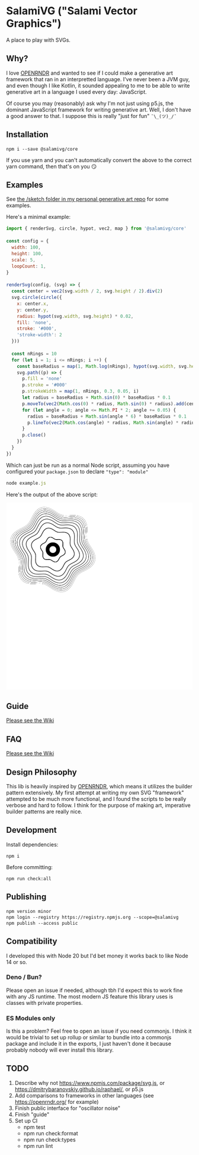 # SalamiVG ("Salami Vector Graphics")

A place to play with SVGs.

## Why?

I love [OPENRNDR](https://openrndr.org/) and wanted to see if I could make a generative art framework that ran in an interpretted language. I've never been a JVM guy, and even though I like Kotlin, it sounded appealing to me to be able to write generative art in a language I used every day: JavaScript.

Of course you may (reasonably) ask why I'm not just using p5.js, the dominant JavaScript framework for writing generative art. Well, I don't have a good answer to that. I suppose this is really "just for fun" `¯\_(ツ)_/¯`

## Installation

```
npm i --save @salamivg/core
```

If you use yarn and you can't automatically convert the above to the correct yarn command, then that's on you 😏

## Examples

See [the /sketch folder in my personal generative art repo](https://github.com/ericyd/generative-art/tree/57c17efb12df78fa5f4b5ab73adc6352a543cbbc/homegrown-svg/sketch) for some examples.

Here's a minimal example:

```js
import { renderSvg, circle, hypot, vec2, map } from '@salamivg/core'

const config = {
  width: 100,
  height: 100,
  scale: 5,
  loopCount: 1,
}

renderSvg(config, (svg) => {
  const center = vec2(svg.width / 2, svg.height / 2).div(2)
  svg.circle(circle({
    x: center.x,
    y: center.y,
    radius: hypot(svg.width, svg.height) * 0.02,
    fill: 'none',
    stroke: '#000',
    'stroke-width': 2
  }))

  const nRings = 10
  for (let i = 1; i <= nRings; i ++) {
    const baseRadius = map(1, Math.log(nRings), hypot(svg.width, svg.height) * 0.09, hypot(svg.width, svg.height) * 0.15, Math.log(i))
    svg.path((p) => {
      p.fill = 'none'
      p.stroke = '#000'
      p.strokeWidth = map(1, nRings, 0.3, 0.05, i)
      let radius = baseRadius + Math.sin(0) * baseRadius * 0.1
      p.moveTo(vec2(Math.cos(0) * radius, Math.sin(0) * radius).add(center))
      for (let angle = 0; angle <= Math.PI * 2; angle += 0.05) {
        radius = baseRadius + Math.sin(angle * 6) * baseRadius * 0.1
        p.lineTo(vec2(Math.cos(angle) * radius, Math.sin(angle) * radius).add(center))
      }
      p.close()
    })
  }
})

```

Which can just be run as a normal Node script, assuming you have configured your `package.json` to declare `"type": "module"`

```js
node example.js
```

Here's the output of the above script:

![concentric circles example output](./examples/concentric-circles.svg)

## Guide

[Please see the Wiki](https://github.com/ericyd/salamivg/wiki)

## FAQ

[Please see the Wiki](https://github.com/ericyd/salamivg/wiki/FAQ)

## Design Philosophy

This lib is heavily inspired by [OPENRNDR](https://openrndr.org/), which means it utilizes the builder pattern extensively. My first attempt at writing my own SVG "framework" attempted to be much more functional, and I found the scripts to be really verbose and hard to follow. I think for the purpose of making art, imperative builder patterns are really nice.

## Development

Install dependencies:

```shell
npm i
```

Before committing:

```shell
npm run check:all
```

## Publishing

```shell
npm version minor
npm login --registry https://registry.npmjs.org --scope=@salamivg
npm publish --access public
```

## Compatibility

I developed this with Node 20 but I'd bet money it works back to like Node 14 or so.

### Deno / Bun?

Please open an issue if needed, although tbh I'd expect this to work fine with any JS runtime. The most modern JS feature this library uses is classes with private properties.

### ES Modules only

Is this a problem? Feel free to open an issue if you need commonjs. I think it would be trivial to set up rollup or similar to bundle into a commonjs package and include it in the exports, I just haven't done it because probably nobody will ever install this library.

## TODO

1. Describe why not https://www.npmjs.com/package/svg.js, or https://dmitrybaranovskiy.github.io/raphael/, or p5.js
2. Add comparisons to frameworks in other languages (see https://openrndr.org/ for example)
3. Finish public interface for "oscillator noise"
4. Finish "guide"
5. Set up CI
    - npm test
    - npm run check:format
    - npm run check:types
    - npm run lint
